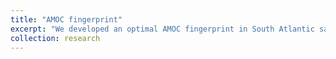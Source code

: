 ```yaml
---
title: "AMOC fingerprint"
excerpt: "We developed an optimal AMOC fingerprint in South Atlantic salinity<br/><img src='/images/Picture1.png'>"
collection: research
---
```


